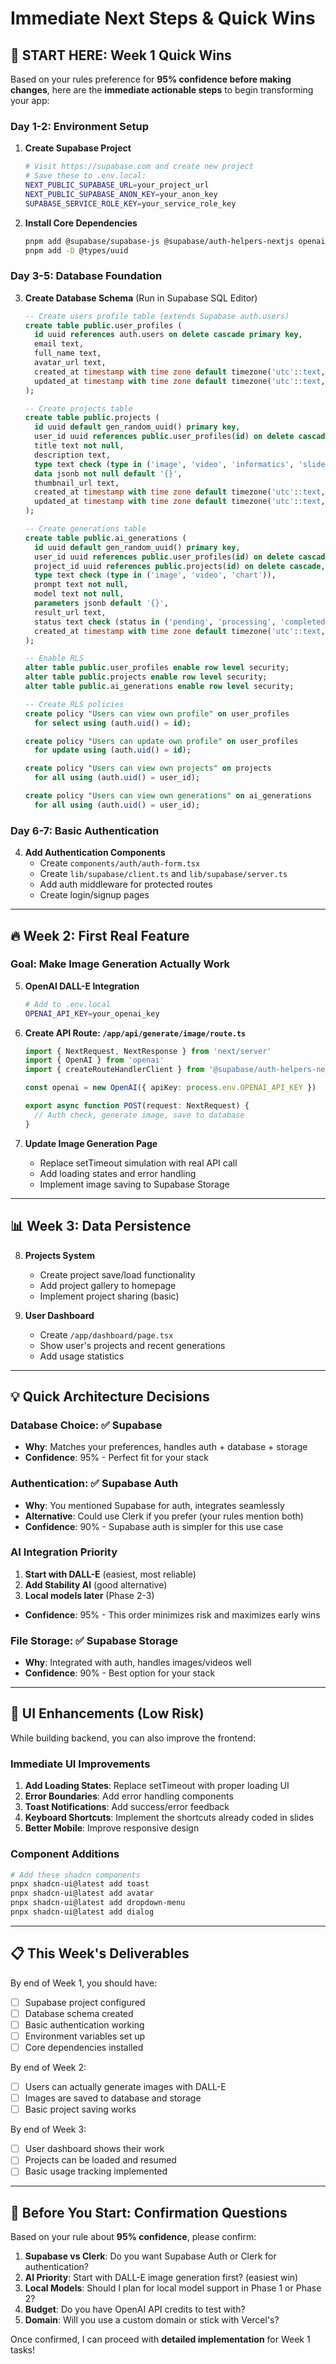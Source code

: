 # Immediate Next Steps & Quick Wins

## 🎯 **START HERE: Week 1 Quick Wins**

Based on your rules preference for **95% confidence before making changes**, here are the **immediate actionable steps** to begin transforming your app:

### **Day 1-2: Environment Setup**
1. **Create Supabase Project**
   ```bash
   # Visit https://supabase.com and create new project
   # Save these to .env.local:
   NEXT_PUBLIC_SUPABASE_URL=your_project_url
   NEXT_PUBLIC_SUPABASE_ANON_KEY=your_anon_key
   SUPABASE_SERVICE_ROLE_KEY=your_service_role_key
   ```

2. **Install Core Dependencies**
   ```bash
   pnpm add @supabase/supabase-js @supabase/auth-helpers-nextjs openai zod
   pnpm add -D @types/uuid
   ```

### **Day 3-5: Database Foundation**
3. **Create Database Schema** (Run in Supabase SQL Editor)
   ```sql
   -- Create users profile table (extends Supabase auth.users)
   create table public.user_profiles (
     id uuid references auth.users on delete cascade primary key,
     email text,
     full_name text,
     avatar_url text,
     created_at timestamp with time zone default timezone('utc'::text, now()),
     updated_at timestamp with time zone default timezone('utc'::text, now())
   );

   -- Create projects table
   create table public.projects (
     id uuid default gen_random_uuid() primary key,
     user_id uuid references public.user_profiles(id) on delete cascade,
     title text not null,
     description text,
     type text check (type in ('image', 'video', 'informatics', 'slides')),
     data jsonb not null default '{}',
     thumbnail_url text,
     created_at timestamp with time zone default timezone('utc'::text, now()),
     updated_at timestamp with time zone default timezone('utc'::text, now())
   );

   -- Create generations table
   create table public.ai_generations (
     id uuid default gen_random_uuid() primary key,
     user_id uuid references public.user_profiles(id) on delete cascade,
     project_id uuid references public.projects(id) on delete cascade,
     type text check (type in ('image', 'video', 'chart')),
     prompt text not null,
     model text not null,
     parameters jsonb default '{}',
     result_url text,
     status text check (status in ('pending', 'processing', 'completed', 'failed')) default 'pending',
     created_at timestamp with time zone default timezone('utc'::text, now())
   );

   -- Enable RLS
   alter table public.user_profiles enable row level security;
   alter table public.projects enable row level security;
   alter table public.ai_generations enable row level security;

   -- Create RLS policies
   create policy "Users can view own profile" on user_profiles
     for select using (auth.uid() = id);
   
   create policy "Users can update own profile" on user_profiles
     for update using (auth.uid() = id);

   create policy "Users can view own projects" on projects
     for all using (auth.uid() = user_id);

   create policy "Users can view own generations" on ai_generations
     for all using (auth.uid() = user_id);
   ```

### **Day 6-7: Basic Authentication**
4. **Add Authentication Components**
   - Create `components/auth/auth-form.tsx`
   - Create `lib/supabase/client.ts` and `lib/supabase/server.ts`
   - Add auth middleware for protected routes
   - Create login/signup pages

---

## 🔥 **Week 2: First Real Feature**

### **Goal: Make Image Generation Actually Work**

5. **OpenAI DALL-E Integration**
   ```bash
   # Add to .env.local
   OPENAI_API_KEY=your_openai_key
   ```

6. **Create API Route: `/app/api/generate/image/route.ts`**
   ```typescript
   import { NextRequest, NextResponse } from 'next/server'
   import { OpenAI } from 'openai'
   import { createRouteHandlerClient } from '@supabase/auth-helpers-nextjs'

   const openai = new OpenAI({ apiKey: process.env.OPENAI_API_KEY })

   export async function POST(request: NextRequest) {
     // Auth check, generate image, save to database
   }
   ```

7. **Update Image Generation Page**
   - Replace setTimeout simulation with real API call
   - Add loading states and error handling
   - Implement image saving to Supabase Storage

---

## 📊 **Week 3: Data Persistence**

8. **Projects System**
   - Create project save/load functionality
   - Add project gallery to homepage
   - Implement project sharing (basic)

9. **User Dashboard**
   - Create `/app/dashboard/page.tsx`
   - Show user's projects and recent generations
   - Add usage statistics

---

## 💡 **Quick Architecture Decisions**

### **Database Choice: ✅ Supabase**
- **Why**: Matches your preferences, handles auth + database + storage
- **Confidence**: 95% - Perfect fit for your stack

### **Authentication: ✅ Supabase Auth**
- **Why**: You mentioned Supabase for auth, integrates seamlessly
- **Alternative**: Could use Clerk if you prefer (your rules mention both)
- **Confidence**: 90% - Supabase auth is simpler for this use case

### **AI Integration Priority**
1. **Start with DALL-E** (easiest, most reliable)
2. **Add Stability AI** (good alternative)  
3. **Local models later** (Phase 2-3)
- **Confidence**: 95% - This order minimizes risk and maximizes early wins

### **File Storage: ✅ Supabase Storage**
- **Why**: Integrated with auth, handles images/videos well
- **Confidence**: 90% - Best option for your stack

---

## 🎨 **UI Enhancements (Low Risk)**

While building backend, you can also improve the frontend:

### **Immediate UI Improvements**
1. **Add Loading States**: Replace setTimeout with proper loading UI
2. **Error Boundaries**: Add error handling components  
3. **Toast Notifications**: Add success/error feedback
4. **Keyboard Shortcuts**: Implement the shortcuts already coded in slides
5. **Better Mobile**: Improve responsive design

### **Component Additions**
```bash
# Add these shadcn components
pnpx shadcn-ui@latest add toast
pnpx shadcn-ui@latest add avatar
pnpx shadcn-ui@latest add dropdown-menu
pnpx shadcn-ui@latest add dialog
```

---

## 📋 **This Week's Deliverables**

By end of Week 1, you should have:
- [ ] Supabase project configured
- [ ] Database schema created
- [ ] Basic authentication working
- [ ] Environment variables set up
- [ ] Core dependencies installed

By end of Week 2:
- [ ] Users can actually generate images with DALL-E
- [ ] Images are saved to database and storage
- [ ] Basic project saving works

By end of Week 3:
- [ ] User dashboard shows their work
- [ ] Projects can be loaded and resumed
- [ ] Basic usage tracking implemented

---

## 🚨 **Before You Start: Confirmation Questions**

Based on your rule about **95% confidence**, please confirm:

1. **Supabase vs Clerk**: Do you want Supabase Auth or Clerk for authentication?
2. **AI Priority**: Start with DALL-E image generation first? (easiest win)
3. **Local Models**: Should I plan for local model support in Phase 1 or Phase 2?
4. **Budget**: Do you have OpenAI API credits to test with?
5. **Domain**: Will you use a custom domain or stick with Vercel's?

Once confirmed, I can proceed with **detailed implementation** for Week 1 tasks!
